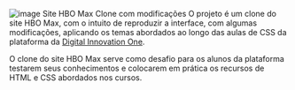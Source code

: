 ![image](https://github.com/user-attachments/assets/dee71927-0027-4c65-ba48-c2288299d345)
Site HBO Max
Clone com modificações
O projeto é um clone do site HBO Max, com o intuito de reproduzir a interface, com algumas modificações, aplicando os temas abordados ao longo das aulas de CSS da plataforma da [Digital Innovation One](https://www.dio.me/).

O clone do site HBO Max serve como desafio para os alunos da plataforma testarem seus conhecimentos e colocarem em prática os recursos de HTML e CSS abordados nos cursos.



